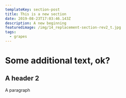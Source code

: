 ```yaml
---
templateKey: section-post
title: This is a new section
date: 2019-08-23T17:03:46.143Z
description: A new beginning
featuredimage: /img/14_replacement-section-rev2_t.jpg
tags:
  - grapes
---
```

# Some additional text, ok?

## A header 2

A paragraph
